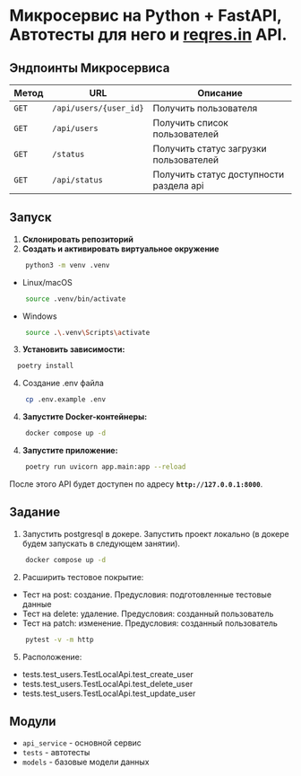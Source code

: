 # Микросервис на **Python + FastAPI**, Автотесты для него и [reqres.in](https://reqres.in/) API.

## Эндпоинты Микросервиса

| Метод | URL | Описание                                |
|-------|-----|-----------------------------------------|
| `GET` | `/api/users/{user_id}` | Получить пользователя                   |
| `GET` | `/api/users` | Получить список пользователей           |
| `GET` | `/status` | Получить cтaтус загрузки пользователей  |
| `GET` | `/api/status` | Получить cтaтус доступности раздела api |

## Запуск

1. **Склонировать репозиторий**
2. **Создать и активировать виртуальное окружение**
```bash
    python3 -m venv .venv
```
- Linux/macOS  
```bash
    source .venv/bin/activate 
```
- Windows
```bash
    source .\.venv\Scripts\activate     
```
3. **Установить зависимости:**
```bash
  poetry install
```

4. Создание .env файла
```bash
    cp .env.example .env
```

4. **Запустите Docker-контейнеры:**
```bash
    docker compose up -d
```

4. **Запустите приложение:**
```bash
    poetry run uvicorn app.main:app --reload
```

После этого API будет доступен по адресу **`http://127.0.0.1:8000`**.
##  Задание

1. Запустить postgresql в докере.
Запустить проект локально (в докере будем запускать в следующем занятии).
```bash
    docker compose up -d
```
2. Расширить тестовое покрытие:

- Тест на post: создание. Предусловия: подготовленные тестовые данные
- Тест на delete: удаление. Предусловия: созданный пользователь
- Тест на patch: изменение. Предусловия: созданный пользователь
```bash
    pytest -v -m http
```


5. Расположение: 
- tests.test_users.TestLocalApi.test_create_user
- tests.test_users.TestLocalApi.test_delete_user
- tests.test_users.TestLocalApi.test_update_user

## Модули

- `api_service` - основной сервис
- `tests` - автотесты
- `models` - базовые модели данных
